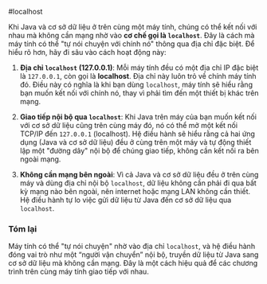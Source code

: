 #localhost


Khi Java và cơ sở dữ liệu ở trên cùng một máy tính, chúng có thể kết nối với nhau mà không cần mạng nhờ vào **cơ chế gọi là `localhost`**. Đây là cách mà máy tính có thể "tự nói chuyện với chính nó" thông qua địa chỉ đặc biệt. Để hiểu rõ hơn, hãy đi sâu vào cách hoạt động này:

1. **Địa chỉ `localhost` (127.0.0.1)**: Mỗi máy tính đều có một địa chỉ IP đặc biệt là `127.0.0.1`, còn gọi là **localhost**. Địa chỉ này luôn trỏ về chính máy tính đó. Điều này có nghĩa là khi bạn dùng `localhost`, máy tính sẽ hiểu rằng bạn muốn kết nối với chính nó, thay vì phải tìm đến một thiết bị khác trên mạng.
    
2. **Giao tiếp nội bộ qua `localhost`**: Khi Java trên máy của bạn muốn kết nối với cơ sở dữ liệu cũng trên cùng máy đó, nó có thể mở một kết nối TCP/IP đến `127.0.0.1` (localhost). Hệ điều hành sẽ hiểu rằng cả hai ứng dụng (Java và cơ sở dữ liệu) đều ở cùng trên một máy và tự động thiết lập một "đường dây" nội bộ để chúng giao tiếp, không cần kết nối ra bên ngoài mạng.
    
3. **Không cần mạng bên ngoài**: Vì cả Java và cơ sở dữ liệu đều ở trên cùng máy và dùng địa chỉ nội bộ `localhost`, dữ liệu không cần phải đi qua bất kỳ mạng nào bên ngoài, nên internet hoặc mạng LAN không cần thiết. Hệ điều hành tự lo việc gửi dữ liệu từ Java đến cơ sở dữ liệu qua `localhost`.
    

### Tóm lại

Máy tính có thể "tự nói chuyện" nhờ vào địa chỉ `localhost`, và hệ điều hành đóng vai trò như một “người vận chuyển” nội bộ, truyền dữ liệu từ Java sang cơ sở dữ liệu mà không cần mạng. Đây là một cách hiệu quả để các chương trình trên cùng máy tính giao tiếp với nhau.

